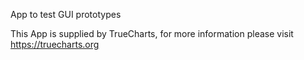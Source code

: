 
App to test GUI prototypes

This App is supplied by TrueCharts, for more information please visit https://truecharts.org
